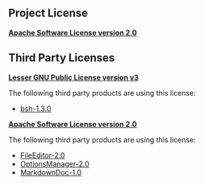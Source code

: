 <!-- Created by CodeLicenseManager -->
## Project License

__[Apache Software License version 2.0](https://github.com/tombensve/CodeLicenseManager/blob/master/CodeLicenseManager-documentation/docs/Apache-2.0.md)__

## Third Party Licenses

__[Lesser GNU Public License version v3](https://github.com/tombensve/CodeLicenseManager/blob/master/CodeLicenseManager-documentation/docs/LGPL-v3.md)__

The following third party products are using this license:

* [bsh-1.3.0](http://www.beanshell.org/)

__[Apache Software License version 2.0](https://github.com/tombensve/CodeLicenseManager/blob/master/CodeLicenseManager-documentation/docs/Apache-2.0.md)__

The following third party products are using this license:

* [FileEditor-2.0](https://github.com/tombensve/FileEditor)
* [OptionsManager-2.0](https://github.com/tombensve/OptionsManager)
* [MarkdownDoc-1.0](https://github.com/tombensve/MarkdownDoc)

<!-- CLM -->
